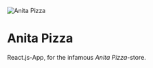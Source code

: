 ![Anita Pizza](https://res.cloudinary.com/djlggawlm/image/upload/v1667046604/Anita%20Pizza/Bildschirmfoto_2022-10-29_um_14.29.18_cmiclq.png)

# Anita Pizza
React.js-App, for the infamous <em>Anita Pizza</em>-store.
